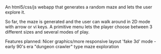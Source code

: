 An html5/css/js webapp that generates a random maze and lets the user explore it.

So far, the maze is generated and the user can walk around in 2D mode with arrow or vi keys.
A primitive menu lets the player choose between 3 different sizes and several modes of play.

Features planned:
Nicer graphics/more responsive layout
'fake 3d' mode - early 90's era "dungeon crawler" type maze exploration
